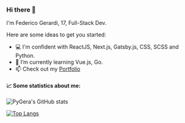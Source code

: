 ### Hi there 👋

I'm Federico Gerardi, 17, Full-Stack Dev.

Here are some ideas to get you started:

- 💻 I'm confident with ReactJS, Next.js, Gatsby.js, CSS, SCSS and Python.
- 🌱 I’m currently learning Vue.js, Go.
- 📫 Check out my [Portfolio](https://federicogerardi.it)

#### 📈 Some statistics about me:

![PyGera's GitHub stats](https://github-readme-stats.vercel.app/api?username=pygera&count_private=true&show_icons=true&theme=dark)

[![Top Langs](https://github-readme-stats.vercel.app/api/top-langs/?username=pygera&langs_count=6&layout=compact&theme=dark)](https://github.com/anuraghazra/github-readme-stats)
